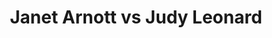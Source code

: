 ---
title: Janet Arnott vs Judy Leonard
player1:
  name: Arnott, Janet
  percent: 78
  wins: 1
  losses: 1
player2:
  name: Leonard, Judy
  percent: 78
  wins: 1
  losses: 1
games:
- player1:
    team: CA
    position: Lead
    percent: 73
    win: 0
    loss: 1
  player2:
    team: SK
    position: Lead
    percent: 71
    win: 1
    loss: 0
  event: Hearts
  year: 1996
  draw: Round Robin(13)
  score: SK 6 - CA 5
- player1:
    team: CA
    position: Lead
    percent: 83
    win: 1
    loss: 0
  player2:
    team: SK
    position: Lead
    percent: 84
    win: 0
    loss: 1
  event: Hearts
  year: 1996
  draw: Page 3-4(21)
  score: SK 4 - CA 7
- player1:
    team: LAL
    position: Lead
    percent: 78
    win: 1
    loss: 0
  player2:
    team: SCHE
    position: Lead
    percent: 75
    win: 0
    loss: 1
  event: Trials (Women)
  year: 1997
  draw: Round Robin(4)
  score: SCHE 4 - LAL 6
---